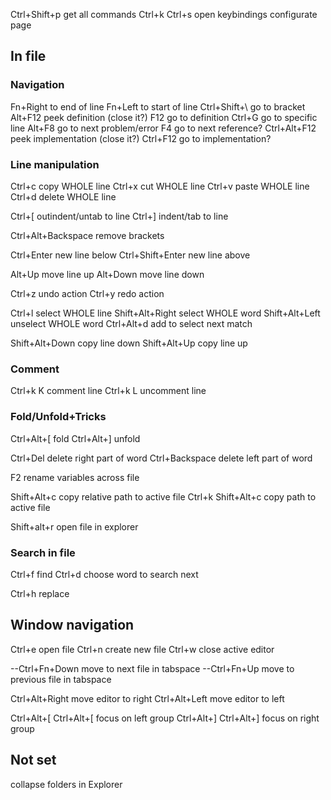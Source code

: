 Ctrl+Shift+p        get all commands
Ctrl+k Ctrl+s       open keybindings configurate page

## In file
### Navigation
Fn+Right            to end of line
Fn+Left             to start of line
Ctrl+Shift+\        go to bracket
Alt+F12             peek definition (close it?)
F12                 go to definition
Ctrl+G              go to specific line
Alt+F8              go to next problem/error
F4                  go to next reference?
Ctrl+Alt+F12        peek implementation (close it?)
Ctrl+F12            go to implementation?


### Line manipulation
Ctrl+c              copy WHOLE line
Ctrl+x              cut WHOLE line
Ctrl+v              paste WHOLE line
Ctrl+d              delete WHOLE line

Ctrl+[              outindent/untab to line
Ctrl+]              indent/tab to line

Ctrl+Alt+Backspace  remove brackets

Ctrl+Enter          new line below
Ctrl+Shift+Enter    new line above

Alt+Up              move line up
Alt+Down            move line down

Ctrl+z              undo action
Ctrl+y              redo action

Ctrl+l              select WHOLE line
Shift+Alt+Right     select WHOLE word
Shift+Alt+Left      unselect WHOLE word
Ctrl+Alt+d          add to select next match

Shift+Alt+Down      copy line down
Shift+Alt+Up        copy line up

### Comment
Ctrl+k K            comment line
Ctrl+k L            uncomment line

### Fold/Unfold+Tricks
Ctrl+Alt+[          fold
Ctrl+Alt+]          unfold

Ctrl+Del            delete right part of word
Ctrl+Backspace      delete left part of word

F2                  rename variables across file

Shift+Alt+c         copy relative path to active file
Ctrl+k Shift+Alt+c  copy path to active file

Shift+alt+r         open file in explorer

### Search in file
Ctrl+f              find
Ctrl+d              choose word to search next

Ctrl+h              replace


## Window navigation
Ctrl+e              open file
Ctrl+n              create new file
Ctrl+w              close active editor

--Ctrl+Fn+Down      move to next file in tabspace
--Ctrl+Fn+Up        move to previous file in tabspace

Ctrl+Alt+Right            move editor to right
Ctrl+Alt+Left             move editor to left

Ctrl+Alt+[ Ctrl+Alt+[     focus on left group
Ctrl+Alt+] Ctrl+Alt+]     focus on right group


## Not set
collapse folders in Explorer